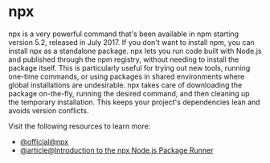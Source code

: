 # npx

npx is a very powerful command that's been available in npm starting version 5.2, released in July 2017. If you don't want to install npm, you can install npx as a standalone package. npx lets you run code built with Node.js and published through the npm registry, without needing to install the package itself. This is particularly useful for trying out new tools, running one-time commands, or using packages in shared environments where global installations are undesirable. npx takes care of downloading the package on-the-fly, running the desired command, and then cleaning up the temporary installation. This keeps your project's dependencies lean and avoids version conflicts.

Visit the following resources to learn more:

- [@official@npx](https://docs.npmjs.com/cli/commands/npx/)
- [@article@Introduction to the npx Node.js Package Runner](https://medium.com/@maybekatz/introducing-npx-an-npm-package-runner-55f7d4bd282b)